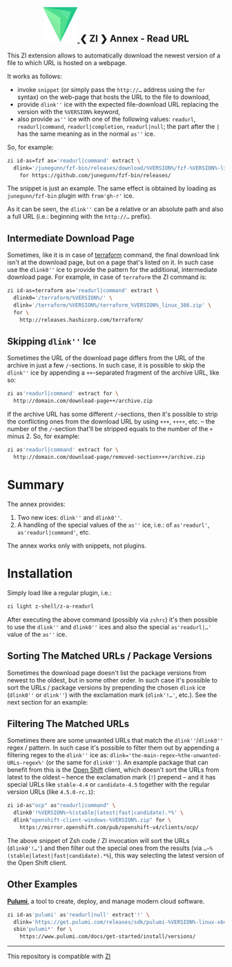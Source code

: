<h2 align="center">
  <a href="https://github.com/z-shell/zi">
    <img src="https://github.com/z-shell/zi/raw/main/docs/images/logo.svg" alt="Logo" width="80" height="80" />
  </a>
❮ ZI ❯ Annex - Read URL
</h2>

This ZI extension allows to automatically download the newest version of a file to which URL is hosted on a webpage.

It works as follows:

- invoke `snippet` (or simply pass the `http://…` address using the `for` syntax) on the web-page that hosts the URL to the file to download,
- provide `dlink''` ice with the expected file-download URL replacing the version with the `%VERSION%` keyword,
- also provide `as''` ice with one of the following values: `readurl`, `readurl|command`, `readurl|completion`, `readurl|null`; the part after the `|` has the same meaning as in the normal `as''` ice.

So, for example:

```zsh
zi id-as=fzf as='readurl|command' extract \
  dlink='/junegunn/fzf-bin/releases/download/%VERSION%/fzf-%VERSION%-linux_amd64.tgz' \
    for https://github.com/junegunn/fzf-bin/releases/
```

The snippet is just an example. The same effect is obtained by loading as `junegunn/fzf-bin` plugin with `from'gh-r'` ice.

As it can be seen, the `dlink''` can be a relative or an absolute path and also a full URL (i.e.: beginning with the `http://…` prefix).

## Intermediate Download Page

Sometimes, like it is in case of [terraform](http://releases.hashicorp.com/terraform) command, the final download link isn't at the download page, but on a page that's listed on it. In such case use the `dlink0''` ice to provide the pattern for the additional, intermediate download page. For example, in case of `terraform` the ZI command is:

```zsh
zi id-as=terraform as='readurl|command' extract \
  dlink0='/terraform/%VERSION%/' \
  dlink='/terraform/%VERSION%/terraform_%VERSION%_linux_386.zip' \
  for \
    http://releases.hashicorp.com/terraform/
```

## Skipping `dlink''` Ice

Sometimes the URL of the download page differs from the URL of the archive in just a few `/`-sections. In such case, it is possible to skip the `dlink''` ice by appending a `++`-separated fragment of the archive URL, like so:

```zsh
zi as'readurl|command' extract for \
  http://domain.com/download-page++/archive.zip
```

If the archive URL has some different `/`-sections, then it's possible to strip the conflicting ones from the download URL by using `+++`, `++++`, etc. – the number of the `/`-section that'll be stripped equals to the number of the `+` minus 2. So, for example:

```zsh
zi as'readurl|command' extract for \
  http://domain.com/download-page/removed-section+++/archive.zip
```

# Summary

The annex provides:

1.  Two new ices: `dlink''` and `dlink0''`.
2.  A handling of the special values of the `as''` ice, i.e.: of `as'readurl'`, `as'readurl|command'`, etc.

The annex works only with snippets, not plugins.

# Installation

Simply load like a regular plugin, i.e.:

```zsh
zi light z-shell/z-a-readurl
```

After executing the above command (possibly via `zshrc`) it's then possible to use the `dlink''` and `dlink0''` ices and also the special `as'readurl|…'` value of the `as''` ice.

## Sorting The Matched URLs / Package Versions

Sometimes the download page doesn't list the package versions from newest to the oldest, but in some other order. In such case it's possible to sort the URLs
/ package versions by prepending the chosen `dlink` ice (`dlink0''` or `dlink''`) with the exclamation mark (`dlink'!…'`, etc.). See the next section for an example:

## Filtering The Matched URLs

Sometimes there are some unwanted URLs that match the `dlink''`/`dlink0''` regex / pattern. In such case it's possible to filter them out by appending a filtering regex to the `dlink''` ice as: `dlink='the-main-regex~%the-unwanted-URLs-regex%'` (or the same for `dlink0''`). An example package that can benefit from this is the [Open Shift](https://www.openshift.com/) client, which doesn't sort the URLs from latest to the oldest – hence the exclamation mark (`!`) prepend – and it has special URLs like `stable-4.4` or `candidate-4.5` together with the regular version URLs (like `4.5.0-rc.1`):

```zsh
zi id-as"ocp" as"readurl|command" \
  dlink0'!%VERSION%~%(stable|latest|fast|candidate).*%' \
  dlink"openshift-client-windows-%VERSION%.zip" for \
    https://mirror.openshift.com/pub/openshift-v4/clients/ocp/
```

The above snippet of Zsh code / ZI invocation will sort the URLs (`dlink0'!…'`) and then filter out the special ones from the results (via `…~%(stable|latest|fast|candidate).*%`), this way selecting the latest version of the Open Shift client.

## Other Examples

[**Pulumi**](https://www.pulumi.com/), a tool to create, deploy, and manage modern cloud software.

```zsh
zi id-as'pulumi' as'readurl|null' extract'!' \
  dlink='https://get.pulumi.com/releases/sdk/pulumi-%VERSION%-linux-x64.tar.gz' \
  sbin'pulumi*' for \
    https://www.pulumi.com/docs/get-started/install/versions/
```

---

This repository is compatible with [ZI](https://github.com/z-shell/zi)
